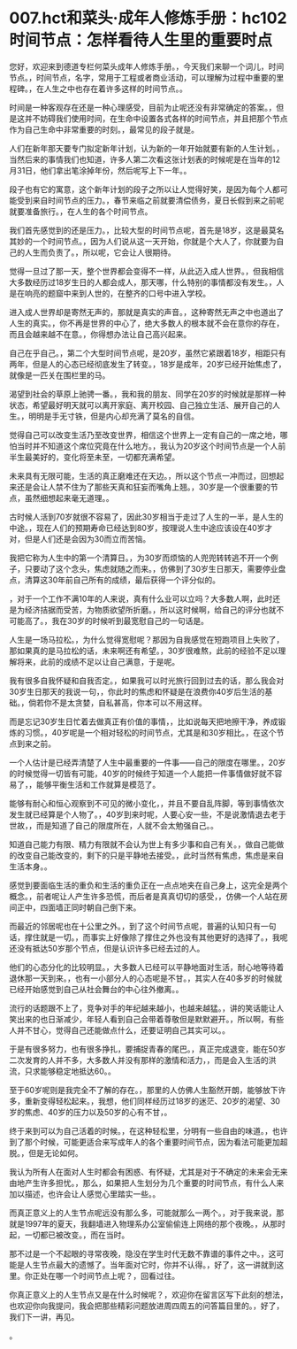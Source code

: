 # 007.hct和菜头·成年人修炼手册：hc102 时间节点：怎样看待人生里的重要时点

您好，欢迎来到德道专栏何菜头成年人修炼手册。，今天我们来聊一个词儿，时间节点。，时间节点，名字，常用于工程或者商业活动，可以理解为过程中重要的里程碑。，在人生之中也存在着许多这样的时间节点。。

时间是一种客观存在还是一种心理感受，目前为止呢还没有非常确定的答案。，但是这并不妨碍我们使用时间，在生命中设置各式各样的时间节点，并且把那个节点作为自己生命中非常重要的时刻。，最常见的段子就是。

人们在新年那天要专门拟定新年计划，认为新的一年开始就要有新的人生计划。，当然后来的事情我们也知道，许多人第二次看这张计划表的时候呢是在当年的12月31日，他们拿出笔涂掉年份，然后呢写上下一年。。

段子也有它的寓意，这个新年计划的段子之所以让人觉得好笑，是因为每个人都可能受到来自时间节点的压力。，春节来临之前就要清偿债务，夏日长假到来之前呢就要准备旅行。，在人生的各个时间节点。

我们首先感觉到的还是压力。，比较大型的时间节点呢，首先是18岁，这是最莫名其妙的一个时间节点。，因为人们说从这一天开始，你就是个大人了，你就要为自己的人生而负责了。，所以呢，它会让人很期待。

觉得一旦过了那一天，整个世界都会变得不一样，从此迈入成人世界。，但我相信大多数经历过18岁生日的人都会成人，那天哪，什么特别的事情都没有发生。，人是在响亮的题窟中来到人世的，在整齐的口号中进入学校。

进入成人世界却是寄然无声的，那就是真实的声音。，这种寄然无声之中也道出了人生的真实。，你不再是世界的中心了，绝大多数人的根本就不会在意你的存在，而且会越来越不在意。，你得想办法让自己高兴起来。

自己在乎自己。，第二个大型时间节点呢，是20岁，虽然它紧跟着18岁，相距只有两年，但是人的心态已经彻底发生了转变。，18岁是成年，20岁已经开始焦虑了，就像是一匹关在围栏里的马。

渴望到社会的草原上驰骋一番。，我和我的朋友、同学在20岁的时候就是那样一种状态，希望最好明天就可以离开家庭、离开校园、自己独立生活、展开自己的人生。，明明是手无寸铁，但是内心却充满了莫名的自信。

觉得自己可以改变生活乃至改变世界，相信这个世界上一定有自己的一席之地，哪怕当时并不知道这个席位究竟在什么地方。，我认为20岁这个时间节点是一个人前半生最美好的，变化将至未至，一切都充满希望。

未来具有无限可能，生活的真正磨难还在天边。，所以这个节点一冲而过，回想起来还是会让人禁不住为了那些天真和狂妄而嘴角上翘。，30岁是一个很重要的节点，虽然细想起来毫无道理。。

古时候人活到70岁就很不容易了，因此30岁相当于走过了人生的一半，是人生的中途。，现在人们的预期寿命已经达到80岁，按理说人生中途应该设在40岁才对，但是人们还是会因为30而立而苦恼。

我把它称为人生中的第一个清算日。，为30岁而烦恼的人兜兜转转逃不开一个例子，只要动了这个念头，焦虑就随之而来。，仿佛到了30岁生日那天，需要停业盘点，清算这30年前自己所有的成绩，最后获得一个评分似的。

，对于一个工作不满10年的人来说，真有什么业可以立吗？大多数人啊，此时还是为经济拮据而受苦，为物质欲望所折磨。，所以这时候啊，给自己的评分也就不可能高了。，我在30岁的时候听到最宽慰自己的一句话是。

人生是一场马拉松。，为什么觉得宽慰呢？那因为自我感觉在短跑项目上失败了，那如果真的是马拉松的话，未来啊还有希望。，30岁很难熬，此前的经验不足以理解将来，此前的成绩不足以让自己满意，于是呢。

我有很多自我怀疑和自我否定。，如果我可以时光旅行回到过去的话，那么我会对30岁生日那天的我说一句，，你此时的焦虑和怀疑是在浪费你40岁后生活的基础。，倘若你不是太贪婪，自私甚高，你本可以不用这样。

而是忘记30岁生日忙着去做真正有价值的事情，，比如说每天把地擦干净，养成锻炼的习惯。，40岁呢是一个相对轻松的时间节点，尤其是和30岁相比。，在这个节点到来之前。

一个人估计是已经弄清楚了人生中最重要的一件事——自己的限度在哪里。，20岁的时候觉得一切皆有可能，40岁的时候终于知道一个人能把一件事情做好就不容易了，，能够平衡生活和工作就算是模范了。

能够有耐心和恒心观察到不可见的微小变化，，并且不要自乱阵脚，等到事情依次发生就已经算是个人物了。，40岁到来时呢，人要心安一些，不是说激情退去老于世故，，而是知道了自己的限度所在，人就不会太勉强自己。。

知道自己能力有限、精力有限就不会认为世上有多少事和自己有关。，做自己能做的改变自己能改变的，剩下的只是平静地去接受。，此时当然有焦虑，焦虑是来自生活本身。。

感觉到要面临生活的重负和生活的重负正在一点点地夹在自己身上，这完全是两个概念。，前者呢让人产生许多恐慌，而后者是真真切切的感受，，仿佛一个人站在房间正中，四面墙正同时朝自己倒下来。

而最近的邻居呢也在十公里之外。，到了这个时间节点呢，普遍的认知只有一句话，撑住就是一切。，而事实上好像除了撑住之外也没有其他更好的选择了。，我呢还没有抵达50岁那个节点，但是认识许多已经去过的人。

他们的心态分化的比较明显。，大多数人已经可以平静地面对生活，耐心地等待着退休那一天到来。，也有一小部分人的心态呢是不甘。，其实人在40多岁的时候就已经开始感觉到自己从社会舞台的中心往外撤离。。

流行的话题跟不上了，竞争对手的年纪越来越小，也越来越猛。，讲的笑话能让人笑出来的也日渐减少，年轻人看到自己会带着尊敬但是默默避开。，所以啊，有些人并不甘心，觉得自己还能做点什么，还要证明自己其实可以。。

于是有很多努力，也有很多挣扎，要捕捉青春的尾巴。，真正完成退变，能在50岁二次发育的人并不多，大多数人并没有那样的激情和活力，，而是会入生活的洪流，只求能够稳定地抵达60。。

至于60岁呢则是我完全不了解的存在。，那里的人仿佛人生豁然开朗，能够放下许多，重新变得轻松起来。，我想，他们同样经历过18岁的迷茫、20岁的渴望、30岁的焦虑、40岁的压力以及50岁的心有不甘，。

终于来到可以为自己活着的时候。，在这种轻松里，分明有一些自由的味道。，也许到了那个时候，可能更适合来写成年人的各个重要时间节点，因为看法可能更加超脱。，但是无论如何。

我认为所有人在面对人生时都会有困惑、有怀疑，尤其是对于不确定的未来会无来由地产生许多担忧。，那么，如果把人生划分为几个重要的时间节点，有什么人来加以描述，也许会让人感觉心里踏实一些。。

而真正意义上的人生节点呢远没有那么多，可能就那么一两个。，对于我来说，那就是1997年的夏天，我翻墙进入物理系办公室偷偷连上网络的那个夜晚。，从那时起，一切都已被改变。，而在当时。

那不过是一个不起眼的寻常夜晚，隐没在学生时代无数不靠谱的事件之中。，这可能是人生节点最大的遗憾了。当年面对它时，你并不认得。，好了，这一讲就到这里。你正处在哪一个时间节点上呢？，回看过往。

你真正意义上的人生节点又是在什么时候呢？，欢迎你在留言区写下此刻的想法，也欢迎你向我提问，我会把那些精彩问题放进周四周五的问答篇目里的。，好了，我们下一讲，再见。

。